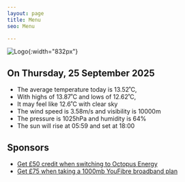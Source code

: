 ```yaml
---
layout: page
title: Menu
seo: Menu

---
```


![Logo](/images/logo.jpg){:width="832px"}

<!-- weather_marker starts -->
## On Thursday, 25 September 2025

- The average temperature today is 13.52˚C,
- With highs of 13.87˚C and lows of 12.62˚C,
- It may feel like 12.6˚C with clear sky
- The wind speed is 3.58m/s and visibility is 10000m
- The pressure is 1025hPa and humidity is 64%
- The sun will rise at 05:59 and set at 18:00

<!-- weather_marker ends -->

## Sponsors

- [Get £50 credit when switching to Octopus Energy](https://bit.ly/3oD1nnS)
- [Get £75 when taking a 1000mb YouFibre broadband plan](https://aklam.io/91zWhU?)
